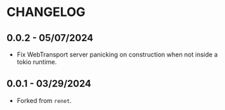# CHANGELOG

## 0.0.2 - 05/07/2024

- Fix WebTransport server panicking on construction when not inside a tokio runtime.

## 0.0.1 - 03/29/2024

- Forked from `renet`.
